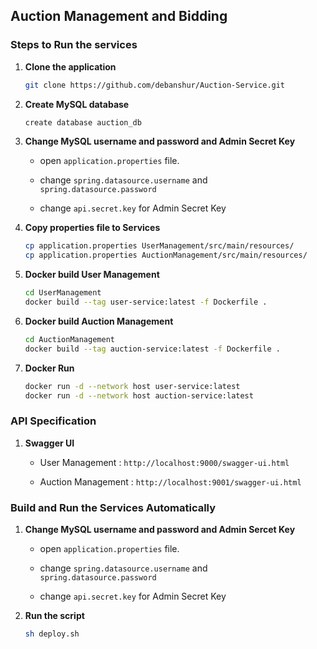 ## Auction Management and Bidding

### Steps to Run the services

1. **Clone the application**

	```bash
	git clone https://github.com/debanshur/Auction-Service.git
	```

2. **Create MySQL database**

	```bash
	create database auction_db
	```

3. **Change MySQL username and password and Admin Secret Key**

	+ open `application.properties` file.

	+ change `spring.datasource.username` and `spring.datasource.password`

    + change `api.secret.key` for Admin Secret Key

4. **Copy properties file to Services**

	```bash
    cp application.properties UserManagement/src/main/resources/
    cp application.properties AuctionManagement/src/main/resources/
    ```

5. **Docker build User Management**
    ```bash
    cd UserManagement
    docker build --tag user-service:latest -f Dockerfile .
    ```

6. **Docker build Auction Management**
    ```bash
    cd AuctionManagement
    docker build --tag auction-service:latest -f Dockerfile .
     ```

7. **Docker Run**
    ```bash
    docker run -d --network host user-service:latest
    docker run -d --network host auction-service:latest
     ```

### API Specification

1. **Swagger UI**

    + User Management    : `http://localhost:9000/swagger-ui.html`

    + Auction Management : `http://localhost:9001/swagger-ui.html`


### Build and Run the Services Automatically

1. **Change MySQL username and password and Admin Sercet Key**

	+ open `application.properties` file.

	+ change `spring.datasource.username` and `spring.datasource.password`

    + change `api.secret.key` for Admin Secret Key

2. **Run the script**
    ```bash
    sh deploy.sh
    ```

